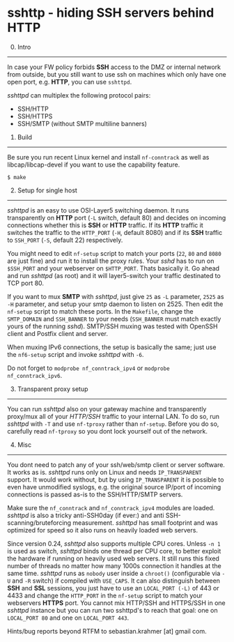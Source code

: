 sshttp - hiding SSH servers behind HTTP
=======================================

0. Intro
--------

In case your FW policy forbids __SSH__ access to the DMZ or internal
network from outside, but you still want to use ssh on machines
which only have one open port, e.g. __HTTP__, you can use `sshttpd`.

_sshttpd_ can multiplex the following protocol pairs:

* SSH/HTTP
* SSH/HTTPS
* SSH/SMTP (without SMTP multiline banners)


1. Build
---------

Be sure you run recent Linux kernel and install `nf-conntrack` as well
as libcap/libcap-devel if you want to use the capability feature.

    $ make


2. Setup for single host
------------------------

_sshttpd_ is an easy to use OSI-Layer5 switching daemon. It runs
transparently on __HTTP__ port (`-L` switch, default 80) and decides
on incoming connections whether this is __SSH__ or __HTTP__ traffic.
If its __HTTP__ traffic it switches the traffic to the `HTTP_PORT`
(`-H`, default 8080) and if its __SSH__ traffic to `SSH_PORT` (`-S`, default
22) respectively.

You might need to edit `nf-setup` script to match your ports (`22`, `80` and `8080`
are just fine) and run it to install the proxy rules.
Your _sshd_ has to run on `$SSH_PORT` and your webserver on `$HTTP_PORT`.
Thats basically it. Go ahead and run _sshttpd_ (as root) and it will layer5-switch
your traffic destinated to TCP port 80.

If you want to mux __SMTP__ with _sshttpd_, just give `25` as `-L` parameter, `2525`
as `-H` parameter, and setup your smtp daemon to listen on 2525. Then
edit the `nf-setup` script to match these ports. In the `Makefile`, change the
`SMTP_DOMAIN` and `SSH_BANNER` to your needs (`SSH_BANNER` must match exactly
yours of the running _sshd_).
SMTP/SSH muxing was tested with OpenSSH client and Postfix client and server.

When muxing IPv6 connections, the setup is basically the same; just use the `nf6-setup`
script and invoke _sshttpd_ with `-6`.


Do not forget to `modprobe nf_conntrack_ipv4` or `modprobe nf_conntrack_ipv6`.


3. Transparent proxy setup
--------------------------

You can run _sshttpd_ also on your gateway machine and transparently proxy/mux
all of your _HTTP/SSH_ traffic to your internal LAN. To do so, run _sshttpd_ with
`-T` and use `nf-tproxy` rather than `nf-setup`. Before you do so, carefully
read `nf-tproxy` so you dont lock yourself out of the network.


4. Misc
-------

You dont need to patch any of your ssh/web/smtp client or server software. It
works as is. _sshttpd_ runs only on Linux and needs `IP_TRANSPARENT` support.
It would work without, but by using `IP_TRANSPARENT` it is possible to even
have unmodified syslogs, e.g. the original source IP/port of incoming connections
is passed as-is to the SSH/HTTP/SMTP servers.

Make sure the `nf_conntrack` and `nf_conntrack_ipv4` modules are loaded.
_sshttpd_ is also a tricky anti-SSH0day (if ever:) and anti SSH-scanning/bruteforcing
measurement.
_sshttpd_ has small footprint and was optimized for speed so it also runs
on heavily loaded web servers.


Since version 0.24, _sshttpd_ also supports multiple CPU cores. Unless
`-n 1` is used as switch, _sshttpd_ binds one thread per CPU core,
to better exploit the hardware if running on heavily used web servers.
It still runs this fixed number of threads no matter how many 1000s connection
it handles at the same time.
_sshttpd_ runs as `nobody` user inside a `chroot()` (configurable via `-U` and `-R` switch)
if compiled with `USE_CAPS`. It can also distinguish between __SSH__ and __SSL__
sessions, you just have to use an `LOCAL_PORT (-L)` of 443 or 4433 and change
the `HTTP_PORT` in the `nf-setup` script to match your webservers __HTTPS__ port.
You cannot mix HTTP/SSH and HTTPS/SSH in one _sshttpd_ instance but you can
run two sshttpd's to reach that goal: one on `LOCAL_PORT 80` and one on
`LOCAL_PORT 443`.


Hints/bug reports beyond RTFM to sebastian.krahmer [at] gmail com.

